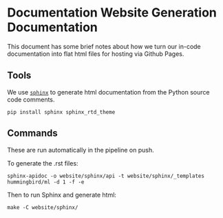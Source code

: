 # Documentation Website Generation Documentation

This document has some brief notes about how we turn our in-code documentation into flat html files for hosting via Github Pages.

## Tools

We use [`sphinx`](https://www.sphinx-doc.org/en/master/) to generate html documentation from the Python source code comments.

```
pip install sphinx sphinx_rtd_theme
```

## Commands

These are run automatically in the pipeline on push.

To generate the .rst files:
```
sphinx-apidoc -o website/sphinx/api -t website/sphinx/_templates hummingbird/ml -d 1 -f -e
```

Then to run Sphinx and generate html:
```
make -C website/sphinx/
```
